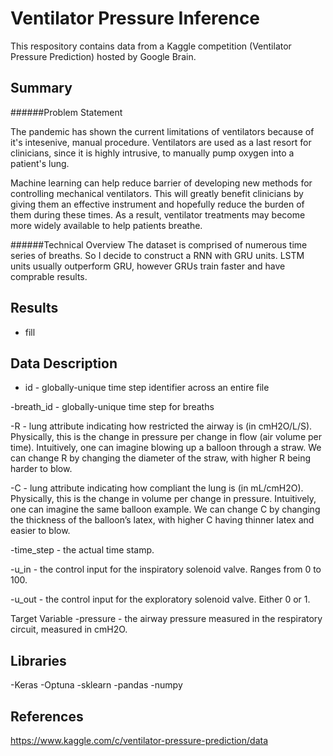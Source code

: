 # Ventilator Pressure Inference 


This respository contains data from a Kaggle competition 
(Ventilator Pressure Prediction) hosted by Google Brain.

## Summary 

######Problem Statement

The pandemic has shown the current limitations of ventilators because of it's intesenive, manual procedure. 
Ventilators are used as a last resort for clinicians, since it is highly intrusive, to manually pump oxygen into a patient's lung. 


Machine learning can help reduce barrier of developing new methods for controlling mechanical ventilators. 
This will greatly benefit clinicians by giving them an effective instrument and hopefully reduce the burden of them during these times.
 As a result, ventilator treatments may become more widely available to help patients breathe.

######Technical Overview
The dataset is comprised of numerous time series of breaths. So I decide to construct a RNN with GRU units. LSTM units usually outperform GRU, however
GRUs train faster and have comprable results. 

## Results

- fill

  
## Data Description

- id - globally-unique time step identifier across an entire file

-breath_id - globally-unique time step for breaths

-R - lung attribute indicating how restricted the airway is (in cmH2O/L/S). Physically, this is the change in pressure per change in flow (air volume per time). Intuitively, one can imagine blowing up a balloon through a straw. We can change R by changing the diameter of the straw, with higher R being harder to blow.

-C - lung attribute indicating how compliant the lung is (in mL/cmH2O). Physically, this is the change in volume per change in pressure. Intuitively, one can imagine the same balloon example. We can change C by changing the thickness of the balloon’s latex, with higher C having thinner latex and easier to blow.

-time_step - the actual time stamp.

-u_in - the control input for the inspiratory solenoid valve. Ranges from 0 to 100.

-u_out - the control input for the exploratory solenoid valve. Either 0 or 1.

Target Variable
-pressure - the airway pressure measured in the respiratory circuit, measured in cmH2O.

  
## Libraries

-Keras
-Optuna
-sklearn
-pandas
-numpy
## References

https://www.kaggle.com/c/ventilator-pressure-prediction/data
